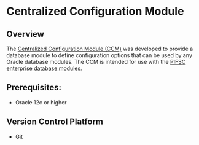 # Centralized Configuration Module

## Overview
The [Centralized Configuration Module (CCM)](https://gitlab.pifsc.gov/centralized-data-tools/centralized-configuration) was developed to provide a database module to define configuration options that can be used by any Oracle database modules.  The CCM is intended for use with the [PIFSC enterprise database modules](https://sites.google.com/a/noaa.gov/pacific-islands-data-enterprise/software-development#h.9d83pbu11w20).

## Prerequisites:
- Oracle 12c or higher

## Version Control Platform
- Git
